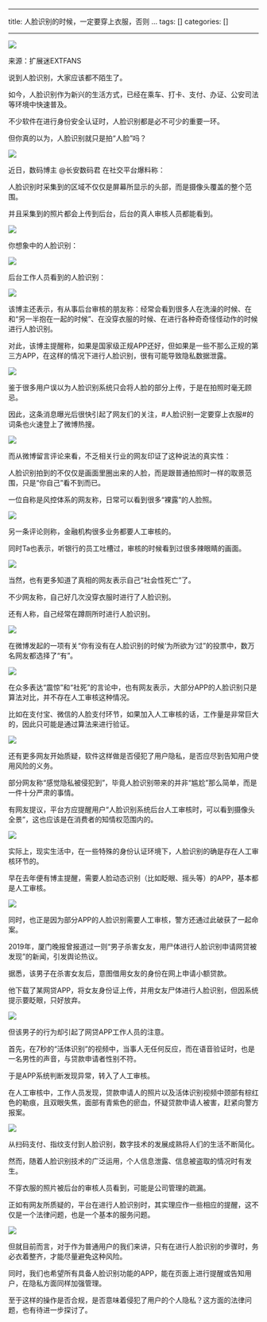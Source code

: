 
--- 
title:  人脸识别的时候，一定要穿上衣服，否则 ... 
tags: []
categories: [] 

---
<img src="https://img-blog.csdnimg.cn/img_convert/1096c9df7be59aa7d4b5b377907d8b02.png">

来源：扩展迷EXTFANS

说到人脸识别，大家应该都不陌生了。

如今，人脸识别作为新兴的生活方式，已经在乘车、打卡、支付、办证、公安司法等环境中快速普及。

不少软件在进行身份安全认证时，人脸识别都是必不可少的重要一环。

但你真的以为，人脸识别就只是拍“人脸”吗？

<img src="https://img-blog.csdnimg.cn/img_convert/e9c07ceb96116141b7eb57554942fc73.png">

近日，数码博主 @长安数码君 在社交平台爆料称：

人脸识别时采集到的区域不仅仅是屏幕所显示的头部，而是摄像头覆盖的整个范围。

并且采集到的照片都会上传到后台，后台的真人审核人员都能看到。

<img src="https://img-blog.csdnimg.cn/img_convert/cf6c190d79974b284e21742df84d019f.png">

你想象中的人脸识别：

<img src="https://img-blog.csdnimg.cn/img_convert/76d51688241175d3b6b0a4c367bf8757.png">

后台工作人员看到的人脸识别：

<img src="https://img-blog.csdnimg.cn/img_convert/5803a84992d1a1c0e1b53b11dde0d3a4.png">

该博主还表示，有从事后台审核的朋友称：经常会看到很多人在洗澡的时候、在和“另一半抱在一起的时候”、在没穿衣服的时候、在进行各种奇奇怪怪动作的时候进行人脸识别。

对此，该博主提醒称，如果是国家级正规APP还好，但如果是一些不那么正规的第三方APP，在这样的情况下进行人脸识别，很有可能导致隐私数据泄露。

<img src="https://img-blog.csdnimg.cn/img_convert/ad2fa1dcc526ccd5c1f4f31ad048904d.png">

鉴于很多用户误以为人脸识别系统只会将人脸的部分上传，于是在拍照时毫无顾忌。

因此，这条消息曝光后很快引起了网友们的关注，#人脸识别一定要穿上衣服#的词条也火速登上了微博热搜。

<img src="https://img-blog.csdnimg.cn/img_convert/6672715303420b647f64e9527253ddf1.png">

而从微博留言评论来看，不乏相关行业的网友印证了这种说法的真实性：

人脸识别拍到的不仅仅是画面里圈出来的人脸，而是跟普通拍照时一样的取景范围，只是“你自己”看不到而已。

一位自称是风控体系的网友称，日常可以看到很多“裸露”的人脸照。

<img src="https://img-blog.csdnimg.cn/img_convert/64a855cc65ee7e44d48e2ceaf90aaaf0.png">

另一条评论则称，金融机构很多业务都要人工审核的。

同时Ta也表示，听银行的员工吐槽过，审核的时候看到过很多辣眼睛的画面。

<img src="https://img-blog.csdnimg.cn/img_convert/1b3b3694cc426467a5e4b44d9e2bfe04.png">

当然，也有更多知道了真相的网友表示自己“社会性死亡”了。

不少网友称，自己好几次没穿衣服时进行了人脸识别。

还有人称，自己经常在蹲厕所时进行人脸识别。

<img src="https://img-blog.csdnimg.cn/img_convert/3c17007efaa07eb48784578d0db6cc26.png">

在微博发起的一项有关“你有没有在人脸识别的时候‘为所欲为’过”的投票中，数万名网友都选择了“有”。

<img src="https://img-blog.csdnimg.cn/img_convert/53563d6020db59951f4c6720f0b2aa21.png">

在众多表达“震惊”和“社死”的言论中，也有网友表示，大部分APP的人脸识别只是算法对比，并不存在人工审核这种情况。

比如在支付宝、微信的人脸支付环节，如果加入人工审核的话，工作量是非常巨大的，因此只可能是通过算法来进行验证。

<img src="https://img-blog.csdnimg.cn/img_convert/5319d875ca6802fc8cdbc24ce312693f.png">

还有更多网友开始质疑，软件这样做是否侵犯了用户隐私，是否应尽到告知用户使用风险的义务。

部分网友称“感觉隐私被侵犯到”，毕竟人脸识别带来的并非“尴尬”那么简单，而是一件十分严肃的事情。

有网友提议，平台方应提醒用户“人脸识别系统后台人工审核时，可以看到摄像头全景”，这也应该是在消费者的知情权范围内的。

<img src="https://img-blog.csdnimg.cn/img_convert/fbfa0cc2a2275ae996f7bb88003620b9.png">

实际上，现实生活中，在一些特殊的身份认证环境下，人脸识别的确是存在人工审核环节的。

早在去年便有博主提醒，需要人脸动态识别（比如眨眼、摇头等）的APP，基本都是人工审核。

<img src="https://img-blog.csdnimg.cn/img_convert/9a1a4dfd75982de6fc9f463710caaadd.png">

同时，也正是因为部分APP的人脸识别需要人工审核，警方还通过此破获了一起命案。

2019年，厦门晚报曾报道过一则“男子杀害女友，用尸体进行人脸识别申请网贷被发现”的新闻，引发舆论热议。

据悉，该男子在杀害女友后，意图借用女友的身份在网上申请小额贷款。

他下载了某网贷APP，将女友身份证上传，并用女友尸体进行人脸识别，但因系统提示要眨眼，只好放弃。

<img src="https://img-blog.csdnimg.cn/img_convert/f7dfad5163c970f968f2850fbae90521.png">

但该男子的行为却引起了网贷APP工作人员的注意。

首先，在7秒的“活体识别”的视频中，当事人无任何反应，而在语音验证时，也是一名男性的声音，与贷款申请者性别不符。

于是APP系统判断发现异常，转入了人工审核。

在人工审核中，工作人员发现，贷款申请人的照片以及活体识别视频中颈部有棕红色的勒痕，且双眼失焦，面部有青紫色的瘀血，怀疑贷款申请人被害，赶紧向警方报案。

<img src="https://img-blog.csdnimg.cn/img_convert/b897d330d82194acde7078ab6e9277fd.png">

从扫码支付、指纹支付到人脸识别，数字技术的发展成熟将人们的生活不断简化。

然而，随着人脸识别技术的广泛运用，个人信息泄露、信息被盗取的情况时有发生。

不穿衣服的照片被后台的审核人员看到，可能是公司管理的疏漏。

正如有网友所质疑的，平台在进行人脸识别时，其实理应作一些相应的提醒，这不仅是一个法律问题，也是一个基本的服务问题。

<img src="https://img-blog.csdnimg.cn/img_convert/596395017a66039fc56f4327c9dfcabe.png">

但就目前而言，对于作为普通用户的我们来讲，只有在进行人脸识别的步骤时，务必衣着整齐，才能尽量避免这种风险。

同时，我们也希望所有具备人脸识别功能的APP，能在页面上进行提醒或告知用户，在隐私方面同样加强管理。

至于这样的操作是否合规，是否意味着侵犯了用户的个人隐私？这方面的法律问题，也有待进一步探讨了。
